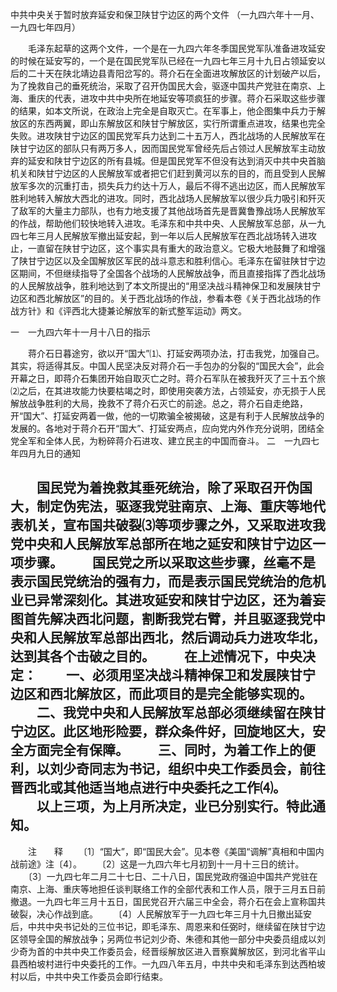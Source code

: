中共中央关于暂时放弃延安和保卫陕甘宁边区的两个文件
（一九四六年十一月、一九四七年四月）

　　毛泽东起草的这两个文件，一个是在一九四六年冬季国民党军队准备进攻延安的时候在延安写的，一个是在国民党军队已经在一九四七年三月十九日占领延安以后的二十天在陕北靖边县青阳岔写的。蒋介石在全面进攻解放区的计划破产以后，为了挽救自己的垂死统治，采取了召开伪国民大会，驱逐中国共产党驻在南京、上海、重庆的代表，进攻中共中央所在地延安等项疯狂的步骤。蒋介石采取这些步骤的结果，如本文所说，在政治上完全是自取灭亡。在军事上，他企图集中兵力于解放区的东西两翼，即山东解放区和陕甘宁解放区，实行所谓重点进攻，结果也完全失败。进攻陕甘宁边区的国民党军兵力达到二十五万人，西北战场的人民解放军在陕甘宁边区的部队只有两万多人，因而国民党军曾经先后占领过人民解放军主动放弃的延安和陕甘宁边区的所有县城。但是国民党军不但没有达到消灭中共中央首脑机关和陕甘宁边区的人民解放军或者把它们赶到黄河以东的目的，而且受到人民解放军多次的沉重打击，损失兵力约达十万人，最后不得不逃出边区，而人民解放军胜利地转入解放大西北的进攻。同时，西北战场人民解放军以很少兵力吸引和歼灭了敌军的大量主力部队，也有力地支援了其他战场首先是晋冀鲁豫战场人民解放军的作战，帮助他们较快地转入进攻。毛泽东和中共中央、人民解放军总部，从一九四七年三月人民解放军撤出延安起，到一年以后人民解放军在西北战场转入进攻止，一直留在陕甘宁边区，这个事实具有重大的政治意义。它极大地鼓舞了和增强了陕甘宁边区以及全国解放区军民的战斗意志和胜利信心。毛泽东在留驻陕甘宁边区期间，不但继续指导了全国各个战场的人民解放战争，而且直接指挥了西北战场的人民解放战争，胜利地达到了本文所提出的“用坚决战斗精神保卫和发展陕甘宁边区和西北解放区”的目的。关于西北战场的作战，参看本卷《关于西北战场的作战方针》和《评西北大捷兼论解放军的新式整军运动》两文。 

一　一九四六年十一月十八日的指示

　　蒋介石日暮途穷，欲以开“国大”⑴、打延安两项办法，打击我党，加强自己。其实，将适得其反。中国人民坚决反对蒋介石一手包办的分裂的“国民大会”，此会开幕之日，即蒋介石集团开始自取灭亡之时。蒋介石军队在被我歼灭了三十五个旅⑵之后，在其进攻能力快要枯竭之时，即使用突袭方法，占领延安，亦无损于人民解放战争胜利的大局，挽救不了蒋介石灭亡的前途。总之，蒋介石自走绝路，开“国大”、打延安两着一做，他的一切欺骗全被揭破，这是有利于人民解放战争的发展的。各地对于蒋介石开“国大”、打延安两点，应向党内外作充分说明，团结全党全军和全体人民，为粉碎蒋介石进攻、建立民主的中国而奋斗。 
二　一九四七年四月九日的通知

　　国民党为着挽救其垂死统治，除了采取召开伪国大，制定伪宪法，驱逐我党驻南京、上海、重庆等地代表机关，宣布国共破裂⑶等项步骤之外，又采取进攻我党中央和人民解放军总部所在地之延安和陕甘宁边区一项步骤。 
　　国民党之所以采取这些步骤，丝毫不是表示国民党统治的强有力，而是表示国民党统治的危机业已异常深刻化。其进攻延安和陕甘宁边区，还为着妄图首先解决西北问题，割断我党右臂，并且驱逐我党中央和人民解放军总部出西北，然后调动兵力进攻华北，达到其各个击破之目的。 
　　在上述情况下，中央决定： 
　　一、必须用坚决战斗精神保卫和发展陕甘宁边区和西北解放区，而此项目的是完全能够实现的。 
　　二、我党中央和人民解放军总部必须继续留在陕甘宁边区。此区地形险要，群众条件好，回旋地区大，安全方面完全有保障。 
　　三、同时，为着工作上的便利，以刘少奇同志为书记，组织中央工作委员会，前往晋西北或其他适当地点进行中央委托之工作⑷。 
　　以上三项，为上月所决定，业已分别实行。特此通知。 
------------------
　　注　　释 
　　〔1〕“国大”，即“国民大会”。见本卷《美国“调解”真相和中国内战前途》注〔4〕。 
　　〔2〕这是一九四六年七月初到十一月十三日的统计。 
　　〔3〕一九四七年二月二十七日、二十八日，国民党政府强迫中国共产党驻在南京、上海、重庆等地担任谈判联络工作的全部代表和工作人员，限于三月五日前撤退。一九四七年三月十五日，国民党召开六届三中全会，蒋介石在会上宣称国共破裂，决心作战到底。 
　　〔4〕人民解放军于一九四七年三月十九日撤出延安后，中共中央书记处的三位书记，即毛泽东、周恩来和任弼时，继续留在陕甘宁边区领导全国的解放战争；另两位书记刘少奇、朱德和其他一部分中央委员组成以刘少奇为首的中共中央工作委员会，经晋绥解放区进入晋察冀解放区，到河北省平山县西柏坡村进行中央委托的工作。一九四八年五月，中共中央和毛泽东到达西柏坡村以后，中共中央工作委员会即行结束。 
